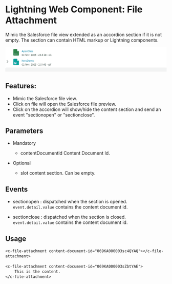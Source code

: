 # Lightning Web Component: File Attachment

Mimic the Salesforce file view extended as an accordion section if it is not empty.
The section can contain HTML markup or Lightning components.

<img src="docs/animation.gif" alt=""/>

## Features:

- Mimic the Salesforce file view.
- Click on file will open the Salesforce file preview.
- Click on the accordion will show/hide the content section and send an event "sectionopen" or "sectionclose".

## Parameters

- Mandatory

  - contentDocumentId Content Document Id.

- Optional

  - slot content section. Can be empty.

## Events

- sectionopen : dispatched when the section is opened. `event.detail.value` contains the content document id.

- sectionclose : dispatched when the section is closed. `event.detail.value` contains the content document id.

## Usage

```
<c-file-attachment content-document-id="069KA000003sc4QYAQ"></c-file-attachment>

<c-file-attachment content-document-id="069KA000003sZbtYAE">
    This is the content.
</c-file-attachment>
```
